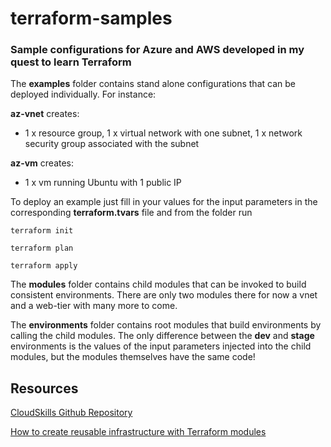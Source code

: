 # terraform-samples
### Sample configurations for Azure and AWS developed in my quest to learn Terraform

The **examples** folder contains stand alone configurations that can be deployed individually. For instance:

**az-vnet** creates:
* 1 x resource group, 1 x virtual network with one subnet, 1 x network security group associated with the subnet

**az-vm** creates:
* 1 x vm running Ubuntu with 1 public IP	
 
To deploy an example just fill in your values for the input parameters in the corresponding **terraform.tvars** file and from the folder run

```
terraform init

terraform plan

terraform apply
```
The **modules** folder contains child modules that can be invoked to build consistent environments. There are only two modules there for now a vnet and a web-tier with many more to come.

The **environments** folder contains root modules that build environments by calling the child modules. 
The only difference between the **dev** and **stage** environments is the values of the input parameters injected into the child modules, but the modules themselves have the same code!

## Resources
[CloudSkills Github Repository](https://github.com/cloudskills)

[How to create reusable infrastructure with Terraform modules](https://blog.gruntwork.io/how-to-create-reusable-infrastructure-with-terraform-modules-25526d65f73d)
